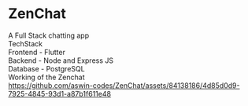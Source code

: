 # ZenChat
A Full Stack chatting app
<br/>TechStack
<br/>Frontend - Flutter 
<br/>Backend - Node and Express JS
<br/>Database - PostgreSQL
<br/>Working of the Zenchat
<br/>
https://github.com/aswin-codes/ZenChat/assets/84138186/4d85d0d9-7925-4845-93d1-a87b1f611e48

